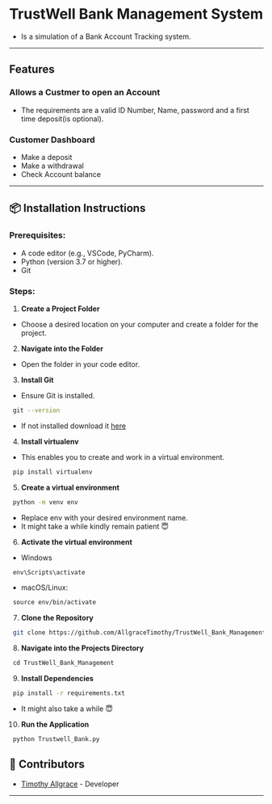 # TrustWell Bank Management System
- Is a simulation of a Bank Account Tracking system.
---
## Features
### Allows a Custmer to open an Account
- The requirements are a valid ID Number, Name, password and a first time deposit(is optional).
### Customer Dashboard
- Make a deposit
- Make a withdrawal
- Check Account balance
---
## 📦 Installation Instructions
### Prerequisites:
- A code editor (e.g., VSCode, PyCharm).
- Python (version 3.7 or higher).
- Git
### Steps:
1. **Create a Project Folder**
- Choose a desired location on your computer and create a folder for the project.
2. **Navigate into the Folder**
- Open the folder in your code editor.
3. **Install Git**
- Ensure Git is installed.
 ```bash
 git --version
 ```
- If not installed download it [here](https://git-scm.com/downloads)
4. **Install virtualenv**
- This enables you to create and work in a virtual environment.
 ```bash
 pip install virtualenv
 ```
5. **Create a virtual environment**
 ```bash
 python -m venv env
 ```
- Replace env with your desired environment name.
- It might take a while kindly remain patient 😇
6. **Activate the virtual environment**
- Windows
 ```bash
 env\Scripts\activate
 ```
- macOS/Linux:
 ```bash
 source env/bin/activate
 ```
7. **Clone the Repository**
```bash
 git clone https://github.com/AllgraceTimothy/TrustWell_Bank_Management
 ```
8. **Navigate into the Projects Directory**
 ```bash
 cd TrustWell_Bank_Management
 ```
9. **Install Dependencies**
 ```bash
 pip install -r requirements.txt
 ```
 - It might also take a while 😇
10. **Run the Application**
 ```bash
 python Trustwell_Bank.py
 ```
 ## 👥 Contributors
- [Timothy Allgrace](https://github.com/AllgraceTimothy) - Developer
---

